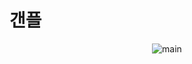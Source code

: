 # 갠플

<p align="center">
  <img src="https://github.com/Kbigstar/2024_Spring_Project/assets/93638178/1cd77ab0-2802-4a30-a210-6723af843cef" alt="main">
</p>


